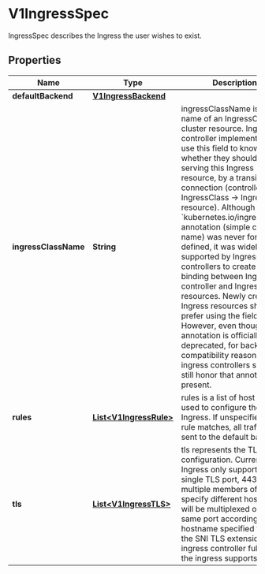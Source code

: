 

# V1IngressSpec

IngressSpec describes the Ingress the user wishes to exist.

## Properties

| Name | Type | Description | Notes |
|------------ | ------------- | ------------- | -------------|
|**defaultBackend** | [**V1IngressBackend**](V1IngressBackend.md) |  |  [optional] |
|**ingressClassName** | **String** | ingressClassName is the name of an IngressClass cluster resource. Ingress controller implementations use this field to know whether they should be serving this Ingress resource, by a transitive connection (controller -&gt; IngressClass -&gt; Ingress resource). Although the &#x60;kubernetes.io/ingress.class&#x60; annotation (simple constant name) was never formally defined, it was widely supported by Ingress controllers to create a direct binding between Ingress controller and Ingress resources. Newly created Ingress resources should prefer using the field. However, even though the annotation is officially deprecated, for backwards compatibility reasons, ingress controllers should still honor that annotation if present. |  [optional] |
|**rules** | [**List&lt;V1IngressRule&gt;**](V1IngressRule.md) | rules is a list of host rules used to configure the Ingress. If unspecified, or no rule matches, all traffic is sent to the default backend. |  [optional] |
|**tls** | [**List&lt;V1IngressTLS&gt;**](V1IngressTLS.md) | tls represents the TLS configuration. Currently the Ingress only supports a single TLS port, 443. If multiple members of this list specify different hosts, they will be multiplexed on the same port according to the hostname specified through the SNI TLS extension, if the ingress controller fulfilling the ingress supports SNI. |  [optional] |



